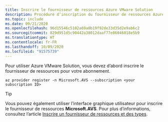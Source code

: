 ```yaml
---
title: Inscrire le fournisseur de ressources Azure VMware Solution
description: Procédure d’inscription du fournisseur de ressources Azure VMware Solution.
ms.topic: include
ms.date: 09/21/2020
ms.openlocfilehash: 96d15546c5102a69a0b19f92de33d35d2e9ab6c2
ms.sourcegitcommit: 829d951d5c90442a38012daaf77e86046018e5b9
ms.translationtype: HT
ms.contentlocale: fr-FR
ms.lasthandoff: 10/09/2020
ms.locfileid: "91575739"
---
```

<!-- Used in avs-deployment.md and tutorial-create-private-cloud.md -->

Pour utiliser Azure VMware Solution, vous devez d’abord inscrire le fournisseur de ressources pour votre abonnement.

```azurecli-interactive
az provider register -n Microsoft.AVS --subscription <your subscription ID>
```

>[!TIP]
>Vous pouvez également utiliser l’interface graphique utilisateur pour inscrire le fournisseur de ressources **Microsoft.AVS**.  Pour plus d’informations, consultez l’article [Inscrire un fournisseur de ressources et des types](../../azure-resource-manager/management/resource-providers-and-types.md#register-resource-provider).  

